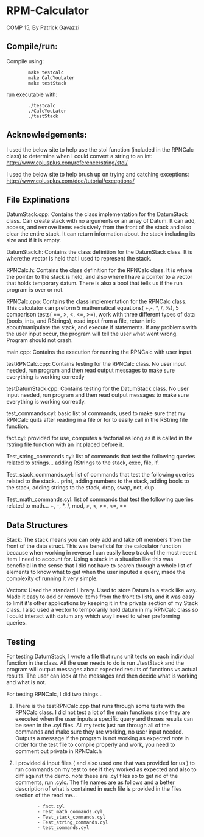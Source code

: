 # RPM-Calculator
COMP 15, By Patrick Gavazzi

## Compile/run:

Compile using:

            make testcalc
            make CalcYouLater
            make testStack
            
run executable with:

            ./testcalc
            ./CalcYouLater
            ./testStack





## Acknowledgements:
I used the below site to help use the stoi function (included in the RPNCalc class) to determine when I could convert a string to an int: http://www.cplusplus.com/reference/string/stoi/

I used the below site to help brush up on trying and catching exceptions: http://www.cplusplus.com/doc/tutorial/exceptions/



## File Explinations 

DatumStack.cpp: Contains the class implementation for the DatumStack class. Can create stack with no arguments or an array of Datum. It can add, access, and remove items exclusively from the front of the stack and also clear the entire stack. It can return information about the stack including its size and if it is empty.

DatumStack.h: Contains the class definition for the DatumStack class. It is wherethe vector is held that I used to represent the stack.

RPNCalc.h: Contains the class definition for the RPNCalc class. It is where the pointer to the stack is held, and also where I have a pointer to a vector that holds temporary datum. There is also a bool that tells us if the run program is over or not.

RPNCalc.cpp: Contains the class implementation for the RPNCalc class. This calculator can preform 5 mathematical equations( +,-, *, /, %), 5 comparison tests( ==, >, <, <=, >=), work with three different types of data (bools, ints, and RStrings), read input from a file, return info about/manipulate the stack, and execute if statements. If any problems with the user input occur, the program will tell the user what went wrong. Program should not crash.


main.cpp: Contains the execution for running the RPNCalc with user input.

testRPNCalc.cpp: Contains testing for the RPNCalc class. No user input needed, run program and then read output messages to make sure everything
        is working correctly

testDatumStack.cpp: Contains testing for the DatumStack class. No user input needed, run program and then read output messages to make sure everything is working correctly.

test_commands.cyl: basic list of commands, used to make sure that my RPNCalc quits after reading in a file or for to easily call in the RString file function.

fact.cyl: provided for use, computes a factorial as long as it is called in the rstring file function with an int placed before it.

Test_string_commands.cyl: list of commands that test the following queries related to strings... adding RStrings to the stack, exec, file, if.

Test_stack_commands.cyl: list of commands that test the following queries related to the stack... print, adding numbers to the stack, adding bools to the stack, adding strings to the stack, drop, swap, not, dup.

Test_math_commands.cyl: list of commands that test the following queries related to math... +, -, *, /,  mod, >, <, >=, <=, ==



## Data Structures

Stack: The stack means you can only add and take off members from the front of the data struct. This was beneficial for the calculator function because when working in reverse I can easily keep track of the most recent item I need to account for. Using a stack in a situation like this was beneficial in the sense that I did not have to search through a whole list of elements to know what to get when the user inputed a query, made the complexity of running it very simple.

Vectors: Used the standard Library. Used to store Datum in a stack like way. Made it easy to add or remove items from the front to lists, and it was easy to limit it's other applications by keeping it in the private section of my Stack class. I also used a vector to temporarily hold datum in my RPNCalc class so I could interact with datum any which way I need to when preforming queries.



## Testing

For testing DatumStack, I wrote a file that runs unit tests on each individual function in the class. All the user needs to do is run ./testStack and the program will output messages about expected results of functions vs actual results. The user can look at the messages and then decide what is working and what is not.

For testing RPNCalc, I did two things...

1) There is the testRPNCalc.cpp that runs through some tests with the RPNCalc class. I did not test a lot of the main functions since they are executed when the user inputs a specific query and thoses results can be seen in the .cyl files. All my tests just run through all of the commands and make sure they are working, no user input needed. Outputs a message if the program is not working as expected *note* in order for the test file to compile properly and work, you need to comment out private in RPNCalc.h

2) I provided 4 input files ( and also used one that was provided for us ) to run commands on my test to see if they worked as expected and also to diff against the demo. *note* these are .cyl files so to get rid of the comments, run .cylc. The file names are as follows and a better description of what is contained in each file is provided in the files section of the read me...

               - fact.cyl
               - Test_math_commands.cyl
               - Test_stack_commands.cyl
               - Test_string_commands.cyl
               - test_commands.cyl
